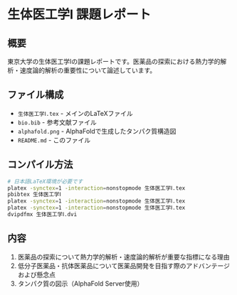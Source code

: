 # 生体医工学Ⅰ 課題レポート

## 概要
東京大学の生体医工学Ⅰの課題レポートです。医薬品の探索における熱力学的解析・速度論的解析の重要性について論述しています。

## ファイル構成
- `生体医工学Ⅰ.tex` - メインのLaTeXファイル
- `bio.bib` - 参考文献ファイル
- `alphafold.png` - AlphaFoldで生成したタンパク質構造図
- `README.md` - このファイル

## コンパイル方法
```bash
# 日本語LaTeX環境が必要です
platex -synctex=1 -interaction=nonstopmode 生体医工学Ⅰ.tex
pbibtex 生体医工学Ⅰ
platex -synctex=1 -interaction=nonstopmode 生体医工学Ⅰ.tex
platex -synctex=1 -interaction=nonstopmode 生体医工学Ⅰ.tex
dvipdfmx 生体医工学Ⅰ.dvi
```

## 内容
1. 医薬品の探索について熱力学的解析・速度論的解析が重要な指標になる理由
2. 低分子医薬品・抗体医薬品について医薬品開発を目指す際のアドバンテージおよび懸念点
3. タンパク質の図示（AlphaFold Server使用）